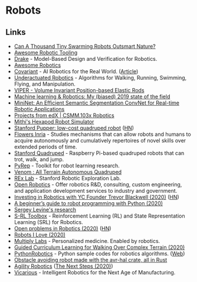 # Robots

## Links

- [Can A Thousand Tiny Swarming Robots Outsmart Nature?](https://www.youtube.com/watch?v=dDsmbwOrHJs)
- [Awesome Robotic Tooling](https://github.com/Ly0n/awesome-robotic-tooling)
- [Drake](https://github.com/RobotLocomotion/drake) - Model-Based Design and Verification for Robotics.
- [Awesome Robotics](https://github.com/ahundt/awesome-robotics)
- [Covariant](https://covariant.ai/) - AI Robotics for the Real World. ([Article](https://medium.com/covariant-ai/bringing-robots-from-lab-to-the-real-world-56062ee93dd5))
- [Underactuated Robotics](http://underactuated.csail.mit.edu/underactuated.html) - Algorithms for Walking, Running, Swimming, Flying, and Manipulation.
- [VIPER - Volume Invariant Position-based Elastic Rods](https://github.com/vcg-uvic/viper)
- [Machine learning & Robotics: My (biased) 2019 state of the field](http://cachestocaches.com/2019/12/my-state-of-the-field/)
- [MiniNet: An Efficient Semantic Segmentation ConvNet for Real-time Robotic Applications](https://github.com/Shathe/MiniNet-v2)
- [Projects from edX | CSMM.103x Robotics](https://github.com/eborghi10/ColumbiaX-Robotics)
- [Mithi's Hexapod Robot Simulator](https://github.com/mithi/hexapod-robot-simulator)
- [Stanford Pupper: low-cost quadruped robot](https://stanfordstudentrobotics.org/pupper) ([HN](https://news.ycombinator.com/item?id=23059389))
- [Flowers Inria](https://flowers.inria.fr/) - Studies mechanisms that can allow robots and humans to acquire autonomously and cumulatively repertoires of novel skills over extended periods of time.
- [Stanford Quadruped](https://github.com/stanfordroboticsclub/StanfordQuadruped) - Raspberry Pi-based quadruped robots that can trot, walk, and jump.
- [PyRep](https://github.com/stepjam/PyRep) - Toolkit for robot learning research.
- [Venom : All Terrain Autonomous Quadruped](https://github.com/chinmaynehate/Venom)
- [REx Lab](https://rexlab.stanford.edu/) - Stanford Robotic Exploration Lab.
- [Open Robotics](https://www.openrobotics.org/) - Offer robotics R&D, consulting, custom engineering, and application development services to industry and government.
- [Investing in Robotics with YC Founder Trevor Blackwell (2020)](https://www.youtube.com/watch?v=fdxQ_tSBjMY) ([HN](https://news.ycombinator.com/item?id=23760671))
- [A beginner’s guide to robot programming with Python (2020)](https://thenextweb.com/syndication/2020/07/11/a-beginners-guide-to-robot-programming-with-python/)
- [Sergey Levine's research](http://people.eecs.berkeley.edu/~svlevine/)
- [S-RL Toolbox](https://github.com/araffin/robotics-rl-srl) - Reinforcement Learning (RL) and State Representation Learning (SRL) for Robotics.
- [Open problems in Robotics (2020)](https://scottlocklin.wordpress.com/2020/07/29/open-problems-in-robotics/) ([HN](https://news.ycombinator.com/item?id=24207424))
- [Robots I Love (2020)](https://www.charlieharrington.com/robots-i-love)
- [Multiply Labs](https://multiplylabs.com/) - Personalized medicine. Enabled by robotics.
- [Guided Curriculum Learning for Walking Over Complex Terrain (2020)](https://arxiv.org/abs/2010.03848)
- [PythonRobotics](https://github.com/AtsushiSakai/PythonRobotics) - Python sample codes for robotics algorithms. ([Web](https://atsushisakai.github.io/PythonRobotics/))
- [Obstacle avoiding robot made with the avr-hal crate, all in Rust](https://github.com/Dajamante/avr-car)
- [Agility Robotics](https://www.agilityrobotics.com/) ([The Next Steps (2020)](https://www.youtube.com/watch?v=e0AhxwAKL7s))
- [Vicarious](https://www.vicarious.com/) - Intelligent Robotics for the Next Age of Manufacturing.

